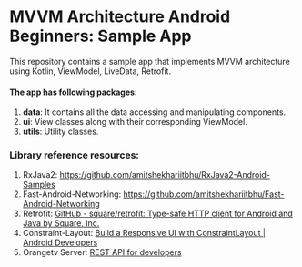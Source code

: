 # MVVM Architecture Android Beginners: Sample App

This repository contains a sample app that implements MVVM architecture using Kotlin, ViewModel, LiveData, Retrofit.

#### The app has following packages:
1. **data**: It contains all the data accessing and manipulating components.
3. **ui**: View classes along with their corresponding ViewModel.
4. **utils**: Utility classes.

### Library reference resources:
1. RxJava2: https://github.com/amitshekhariitbhu/RxJava2-Android-Samples
2. Fast-Android-Networking: https://github.com/amitshekhariitbhu/Fast-Android-Networking
3. Retrofit: [GitHub - square/retrofit: Type-safe HTTP client for Android and Java by Square, Inc.](https://github.com/square/retrofit)
4. Constraint-Layout: [Build a Responsive UI with ConstraintLayout | Android Developers](https://developer.android.com/training/constraint-layout/index.html)
5. Orangetv Server: [REST API for developers](https://smarttv.orangetv.orange.es/stv/api)